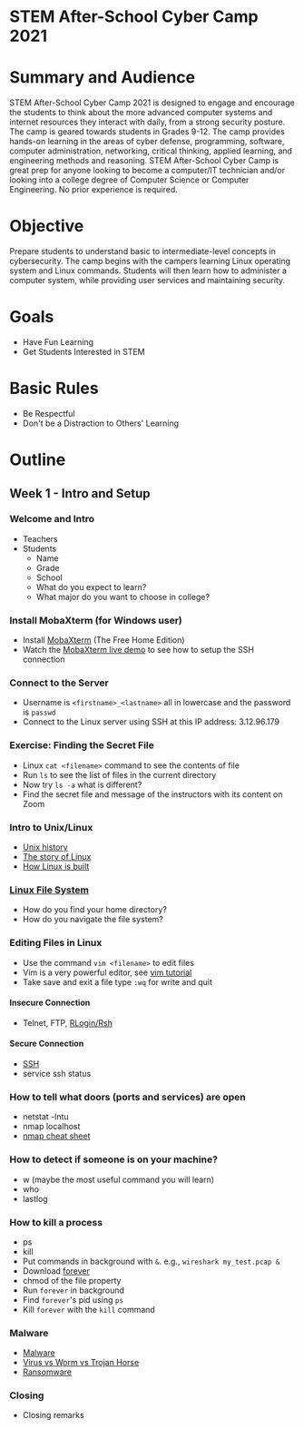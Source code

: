 STEM After-School Cyber Camp 2021
======================
<!-- forked from: [CSC2018](https://github.com/camel-clarkson/CSC/tree/CSC2018)-->

# Summary and Audience
STEM After-School Cyber Camp 2021 is designed to engage and encourage the students to think about the more advanced computer systems and internet resources they interact with daily, from a strong security posture. The camp is geared towards students in Grades 9-12. The camp provides hands-on learning in the areas of cyber defense, programming, software, computer administration, networking, critical thinking, applied learning, and engineering methods and reasoning. STEM After-School Cyber Camp is great prep for anyone looking to become a computer/IT technician and/or looking into a college degree of Computer Science or Computer Engineering. No prior experience is required.

# Objective
Prepare students to understand basic to intermediate-level concepts in cybersecurity. The camp begins with the campers learning Linux operating system and Linux commands. Students will then learn how to administer a computer system, while providing user services and maintaining security.

# Goals
- Have Fun Learning
- Get Students Interested in STEM

# Basic Rules
- Be Respectful
- Don't be a Distraction to Others' Learning

# Outline

## Week 1 - Intro and Setup
### Welcome and Intro
  - Teachers
  - Students
    - Name
    - Grade
    - School
    - What do you expect to learn?
    - What major do you want to choose in college?
<!-- - [Pre Class Survey](https://forms.gle/UuWWRZpoXp9gY2VA6)-->


### Install MobaXterm (for Windows user)
- Install [MobaXterm](https://mobaxterm.mobatek.net/download.html) (The Free Home Edition) 
- Watch the [MobaXterm live demo](https://mobaxterm.mobatek.net/demo.html) to see how to setup the SSH connection

<!-- ### Install XQuartz (for Mac user)
- Install [XQuartz](https://www.xquartz.org/)
- Reboot
-->

### Connect to the Server
- Username is `<firstname>_<lastname>` all in lowercase and the password is `passwd`
- Connect to the Linux server using SSH at this IP address: 3.12.96.179

### Exercise: Finding the Secret File
- Linux `cat <filename>` command to see the contents of file
- Run `ls` to see the list of files in the current directory
- Now try `ls -a` what is different?
- Find the secret file and message of the instructors with its content on Zoom

### Intro to Unix/Linux
- [Unix history](https://youtu.be/7FjX7r5icV8)
- [The story of Linux](https://youtu.be/5ocq6_3-nEw)
- [How Linux is built](https://youtu.be/yVpbFMhOAwE)

<!--## Week 2 - Intro to Linux
  <!---
### Intro to Virtual Machines
  - [What is a Virtual Machine (VM)?]
  - [Why VM?](https://www.linkedin.com/learning/learning-vmware-vsphere-6-5/why-virtual-machines)
  - Install [PUTTY](https://www.putty.org/) (if using Windows)
  - What happens when you press Power - [Boot Process](https://youtu.be/RgLMBXg5b9I)
  - [Linux Boot Process](https://www.thegeekstuff.com/2011/02/linux-boot-process)
  -->
  
### [Linux File System](https://www.youtube.com/watch?v=HIXzJ3Rz9po)
- How do you find your home directory?
- How do you navigate the file system?
  
<!---
  - If you want to install your own Linux Virtual Machine, here are a couple of reference links:
     - [Reference Tutorial 1](https://www.lifewire.com/run-ubuntu-within-windows-virtualbox-2202098)
     - [Reference Tutorial 2](https://askubuntu.com/questions/142549/how-to-install-ubuntu-on-virtualbox)
-->

<!--### Game Time: [The Command Line Murders](https://github.com/veltman/clmystery.git)-->
### Editing Files in Linux
- Use the command `vim <filename>` to edit files
- Vim is a very powerful editor, see [vim tutorial](https://www.openvim.com/)
- Take save and exit a file type `:wq` for write and quit

<!--## Week 3 - Intro to the Command Line

### Getting Started with Linux (Continued)
- Linux fundamentals: Basic Commands\
  For each of the commands below (three per group), provide the following:
   1. Commands Name
   2. What it does
   3. Useful Options
   4. Two examples illustrating their usage
    - man (default)
    - Group1:
      - ls
      - cd
      - whoami
    - Group2:
      - alias
      - pwd
      - cat
    - Group3:
      - cp
      - mv
      - rm
    - Group4:
      - mkdir
      - history
      - wc
    - Group5:
      - more
      - less
      - wget
    - Group6:
      - tail
      - head
      - grep

<!--
### [Sudo](https://www.youtube.com/watch?v=imnEUvvDxc4)
-->

<!--
### Installing Software/Packages
- [apt-get](https://youtu.be/EJgXqQvqaIM)
- Update & Upgrade
- Install & Unistall
- Look at all Packages in Software Manager
-
### Users/Groups
- [adduser/group](https://www.youtube.com/watch?v=-OzmiIPOTxI)
- Add a user to your machine
  - username = student ; pw = student
  - giving sudo access to the user you created
- Passwords (strong passwords are IMPORTANT!)
- Permissions (root vs normal user)
- deluser
- Exercise - Can you add, then delete a user?
-->

<!--### Fun exercise (Which group can remote log in first)-->

<!-- ## Week 4 - More On the Command Line

### Review

### Regular Expressions (regex)
- Powerful tool for searching
- Work through this tutorial on regex: [Regex Tutorial](http://regextutorials.com/intro.html?Basic%20symbols)

### Exercise
- Download the `data/week4_data.csv` file from the github page
- This spreadsheet has 4 columns, `lastname`, `firstname`, `email`, `grade`
- Write a command that returns all the entries of students who had an `A` for their `grade`
- Write a command that returns only the `email` and `grade` of students
- Write a command that returns only students whose `lastname` begins with A-L and `grade` is B or higher

## Week 5 - Networking: Introduction

### Networking
- [IP Addresses](https://youtu.be/7_-qWlvQQtY)
- [Network Ports](https://youtu.be/uMwzsh_Dd9Y)
- [Common Ports](http://www.meridianoutpost.com/resources/articles/well-known-tcpip-ports.php)
- [ifconfig](https://goinbigdata.com/demystifying-ifconfig-and-network-interfaces-in-linux/)

<!--  
### [Remote Administration](https://www.youtube.com/watch?v=o-W_mDGX1bY)
-->

#### Insecure Connection
- Telnet, FTP, [RLogin/Rsh](https://sourcedaddy.com/networking/rlogin-rsh-and-rcp.html)

#### Secure Connection
- [SSH](https://youtu.be/v_cVEpESG3g) 
- service ssh status
<!-- 
- /etc/ssh/sshd\_config 
- [SSH Install](https://youtu.be/0KXZ6GnVza8)
- [SSH Keys](https://www.youtube.com/watch?v=EuIYabZS3ow)
- SSH into partner's machine with previously created account
-->

### How to tell what doors (ports and services) are open
- netstat -lntu
- nmap localhost
- [nmap cheat sheet](https://hackertarget.com/nmap-cheatsheet-a-quick-reference-guide/)

### How to detect if someone is on your machine?
- w (maybe the most useful command you will learn)
- who
- lastlog

### How to kill a process
- ps
- kill
- Put commands in background with `&`. e.g., `wireshark my_test.pcap &`
- Download [forever](https://github.com/camel-clarkson/CSC/blob/CSC2020/script/forever)
- chmod of the file property
- Run `forever` in background
- Find `forever`'s pid using `ps`
- Kill `forever` with the `kill` command
<!--
- pkill -KILL/STOP -u username
- Lock account - passwd -l username
-->

### Malware
<!--
- [Malware](https://www.youtube.com/watch?v=afzkoB_lYNk)
-->
- [Malware](https://youtu.be/juw6sPEGuEk)
- [Virus vs Worm vs Trojan Horse](https://youtu.be/y8a3QoTg4VQ)
- [Ransomware](https://www.youtube.com/watch?v=nNNDrS6-5Vg)

<!--### Services
- start, stop, restart
- `/etc/init.d`
-->
<!--
### Intro to Scripts
- changeSSHPort.sh
setSSHBanner.sh - Banner - /etc/issue.net n
- setHTML.sh
getFailLog.sh - Logging Fails - /var/log/auth.log
-->

<!-- ## Week 6 Bash Scripting
### Intro to Bash Scripting
- We can put series of commands in a script and run it
- Importantly we can store the outputs of commands in variables. E.g.,
```bash
id=$(whoami)
echo $id
```
- We surround commands with `$(...)`
- Variables are referenced with $, i.e., for a variable named `x` to use it we would write `$x`

### Exercise
- Write the following hello world script
```bash
#!/bin/bash

echo "Hello, World!"
```
- Now modify to ask for a name like so
```bash
#!/bin/bash

echo "Write your name"
read name

echo "Hello, $name"
```
- Take this idea and write a script named `get_grade.sh` which prompts the user to input a grade. Then the script will return all the entries with that grade reading from `data/week4_data.csv`

<!-- ## Week 7 - Networking: Making Your Own Server

### Node.js
- Read the following Node.js tutorials: [tutorial 1](https://www.guru99.com/node-js-express.html) and [tutorial 2](https://medium.com/@adnanrahic/hello-world-app-with-node-js-and-express-c1eb7cfa8a30)
- Make directory `public/views`
- Then create `public/views/index.html` [example index.html](https://gist.github.com/nfarring/1113292). This will be what you see when you land on the webpage
- [Intro to HTML](https://youtu.be/jVMKUyBXiiY)
- Customize your index.html to include your name somewhere on the page
- Install the express package with `npm install express`
- Create `app.js` in your project directory
- The insturctors will provide you with the port to run your server on
- Add the following code to have the server serve your index.html to the client when they load the page
```js
// Handle request to serve main file
app.get('/', function(req, res) {
	// __dirname is the working directory of the project
	res.sendFile(__dirname + '/public/views/index.html');
});

// allow the server to serve content from public directory
app.use(express.static('public'));
```
- Run the server in the background using the command `node`
- Launch firefox and navigate to localhost:your-port-here
- Ensure that you see your web page
- Kill the node server using the `kill` command

<!-- ## Week 8 Bash Scripting (Part 2)

### Exercises
- Run the command `ps aux`
- Create script to launch node sever in the background
- Create script to kill the node server **you** launched
- **TODO**
- Hint, what does the following command do? `ps aux | grep -E "$me.*[0-9][[:space:]]+node app.js" | tr -s ' '| cut -d ' ' -f 2` How does it work?


<!-- ### Firewalls
- [UFW](https://www.youtube.com/watch?v=cscIe9fYKMU)
- Practice denying your partner through both port and IP addr.
- [Post Class Survey](https://forms.gle/i3LoSjwZvFU1KZAZA)
-->

### Closing
- Closing remarks
